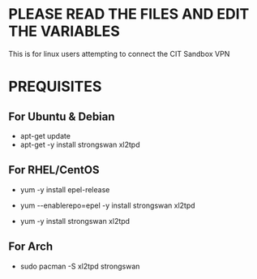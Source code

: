 # PLEASE READ THE FILES AND EDIT THE VARIABLES

This is for linux users attempting to connect the CIT Sandbox VPN

# PREQUISITES

## For Ubuntu & Debian
- apt-get update
- apt-get -y install strongswan xl2tpd
 
## For RHEL/CentOS
- yum -y install epel-release
- yum --enablerepo=epel -y install strongswan xl2tpd
 
- yum -y install strongswan xl2tpd

## For Arch
- sudo pacman -S xl2tpd strongswan
